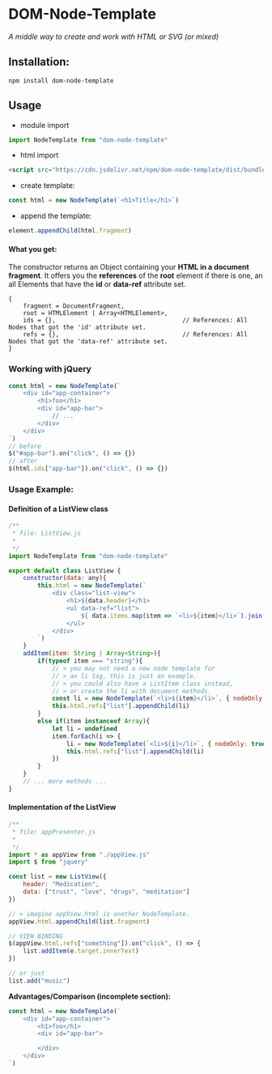 # DOM-Node-Template
*A middle way to create and work with HTML or SVG (or mixed)*

## Installation:
```npm install dom-node-template```  

## Usage
+ module import
```javascript
import NodeTemplate from "dom-node-template" 
```
+ html import
```html
<script src="https://cdn.jsdelivr.net/npm/dom-node-template/dist/bundle.js"></script> 
```
+ create template: 
```javascript
const html = new NodeTemplate(`<h1>Title</h1>`)  
```
+ append the template:
```javascript
element.appendChild(html.fragment)
```

#### What you get:
The constructor returns an Object containing your **HTML in a document fragment**. It offers you the **references** of the **root** element if there is one, an all Elements that have the **id** or **data-ref** attribute set.
```javasript
{
    fragment = DocumentFragment,
    root = HTMLElement | Array<HTMLElement>,
    ids = {},                                   // References: All Nodes that got the 'id' attribute set.
    refs = {},                                  // References: All Nodes that got the 'data-ref' attribute set.
}
```

### Working with jQuery
```javascript
const html = new NodeTemplate(`
    <div id="app-container">
        <h1>foo</h1>
        <div id="app-bar">
            // ...     
        </div>
    </div>
`)
// before
$("#app-bar").on("click", () => {})
// after
$(html.ids["app-bar"]).on("click", () => {})
```

### Usage Example:
#### Definition of a ListView class 
```javascript
/**
 * file: ListView.js
 *
 */
import NodeTemplate from "dom-node-template"

export default class ListView {
    constructor(data: any){
        this.html = new NodeTemplate(`
            <div class="list-view">
                <h1>${data.header}</h1>
                <ul data-ref="list">
                    ${ data.items.map(item => `<li>${item}</li>`).join("") }
                </ul>
            </div>
        `)
    }
    addItem(item: String | Array<String>){
        if(typeof item === "string"){
            // > you may not need a new node template for 
            // > an li tag, this is just an example.
            // > you could also have a ListItem class instead,
            // > or create the li with document methods.
            const li = new NodeTemplate(`<li>${item}</li>`, { nodeOnly: true })
            this.html.refs["list"].appendChild(li)
        } 
        else if(item instanceof Array){
            let li = undefined
            item.forEach(i => {
                li = new NodeTemplate(`<li>${i}</li>`, { nodeOnly: true })
                this.html.refs["list"].appendChild(li)
            })
        }
    }
    // ... more methods ...
}
```

#### Implementation of the ListView
```javascript
/**
 * file: appPresenter.js
 *
 */
import * as appView from "./appView.js"
import $ from "jquery"

const list = new ListView({
    header: "Medication",
    data: ["trust", "love", "drugs", "meditation"]
})

// > imagine appView.html is another NodeTemplate.
appView.html.appendChild(list.fragment)

// VIEW BINDING 
$(appView.html.refs["something"]).on("click", () => {
    list.addItem(e.target.innerText)
})

// or just
list.add("music")

```

**Advantages/Comparison (incomplete section):**
```javascript
const html = new NodeTemplate(`
    <div id="app-container">
        <h1>foo</h1>
        <div id="app-bar">

        </div>
    </div>
`)
```


